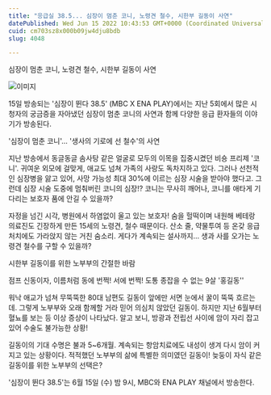 ```yaml
---
title: "응급실 38.5... 심장이 멈춘 코니, 노령견 철수, 시한부 길동이 사연"
datePublished: Wed Jun 15 2022 10:43:53 GMT+0000 (Coordinated Universal Time)
cuid: cm703sz8x000b09jw4dju8bdb
slug: 4048

---
```



심장이 멈춘 코니, 노령견 철수, 시한부 길동이 사연

![이미지](https://cdn.hashnode.com/res/hashnode/image/upload/v1739255475562/fb7bbb40-2afc-4e5a-bd63-6b9bb7be1db7.jpeg)

15일 방송되는 '심장이 뛴다 38.5' (MBC X ENA PLAY)에서는 지난 5회에서 많은 시청자의 궁금증을 자아냈던 심장이 멈춘 코니의 사연과 함께 다양한 응급 환자들의 이야기가 방송된다.

'심장이 멈춘 코니'... '생사의 기로에 선 철수'의 사연

지난 방송에서 동글동글 솜사탕 같은 얼굴로 모두의 이목을 집중시켰던 비숑 프리제 '코니'. 귀여운 외모에 걸맞게, 애교도 넘쳐 가족의 사랑도 독차지하고 있다. 그러나 선천적인 심장병을 앓고 있어, 사망 가능성 최대 30%에 이르는 심장 시술을 받아야 했다고. 그런데 심장 시술 도중에 멈춰버린 코니의 심장!? 코니는 무사히 깨어나, 코니를 애타게 기다리는 보호자 품에 안길 수 있을까?

자정을 넘긴 시각, 병원에서 하염없이 울고 있는 보호자! 숨을 헐떡이며 내원해 베테랑 의료진도 긴장하게 만든 15세의 노령견, 철수 때문이다. 산소 줄, 약물투여 등 온갖 응급 처치에도 가라앉지 않는 거친 숨소리. 게다가 계속되는 설사까지... 생과 사를 오가는 노령견 철수를 구할 수 있을까?

시한부 길동이를 위한 노부부의 간절한 바람

점프 신동이자, 이름처럼 동에 번쩍! 서에 번쩍! 도통 종잡을 수 없는 9살 '홍길동''

워낙 애교가 넘쳐 무뚝뚝한 80대 남편도 길동이 앞에만 서면 눈에서 꿀이 뚝뚝 흐르는데. 그렇게 노부부와 오래 함께할 거라 믿어 의심치 않았던 길동이. 하지만 지난 6월부터 혈뇨를 보는 등 이상 증상이 나타났다. 알고 보니, 방광과 전립선 사이에 암이 자리 잡고 있어 수술도 불가능한 상황!

길동이의 기대 수명은 불과 5~6개월. 계속되는 항암치료에도 내성이 생겨 다시 암이 커지고 있는 상황이다. 적적했던 노부부의 삶에 특별한 의미였던 길동이! 늦둥이 자식 같은 길동이를 위한 노부부의 선택은?

'심장이 뛴다 38.5'는 6월 15일 (수) 밤 9시, MBC와 ENA PLAY 채널에서 방송한다.